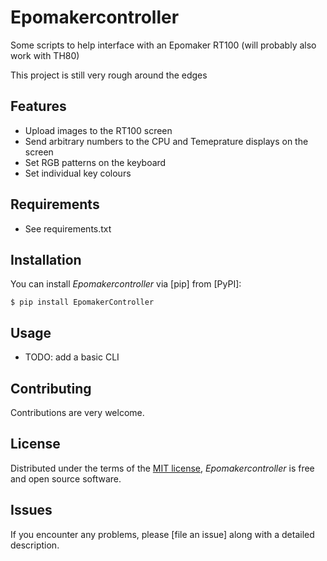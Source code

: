 # Epomakercontroller

Some scripts to help interface with an Epomaker RT100 (will probably also work with TH80)

This project is still very rough around the edges

## Features

- Upload images to the RT100 screen
- Send arbitrary numbers to the CPU and Temeprature displays on the screen
- Set RGB patterns on the keyboard
- Set individual key colours

## Requirements

- See requirements.txt

## Installation

You can install _Epomakercontroller_ via [pip] from [PyPI]:

```console
$ pip install EpomakerController
```

## Usage

 - TODO: add a basic CLI

## Contributing

Contributions are very welcome.

## License

Distributed under the terms of the [MIT license][license],
_Epomakercontroller_ is free and open source software.

## Issues

If you encounter any problems,
please [file an issue] along with a detailed description.

<!-- github-only -->

[license]: https://github.com/imp3ga/EpomakerController/blob/main/LICENSE
[contributor guide]: https://github.com/imp3ga/EpomakerController/blob/main/CONTRIBUTING.md
[command-line reference]: https://EpomakerController.readthedocs.io/en/latest/usage.html
